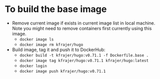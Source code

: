 # To build the base image

* Remove current image if exists in current image list in local machine. 
  Note you might need to remove containers first currently using this image.  
  - `docker image ls`
  - `docker image rm kfrajer/hugo`
* Build image, tag it and push it to DockerHub:
  - `docker build -t kfrajer/hugo:v0.71.1 -f Dockerfile.base .`
  - `docker image tag kfrajer/hugo:v0.71.1 kfrajer/hugo:latest`
  - `docker login`
  - `docker image push kfrajer/hugo:v0.71.1`